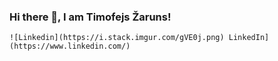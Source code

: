 ### Hi there 👋, I am Timofejs Žaruns!

	![Linkedin](https://i.stack.imgur.com/gVE0j.png) LinkedIn](https://www.linkedin.com/)

<!--
**Tim-Zaruns/Tim-Zaruns** is a ✨ _special_ ✨ repository because its `README.md` (this file) appears on your GitHub profile.

Here are some ideas to get you started:

- 🔭 I’m currently working on ...
- 🌱 I’m currently learning ...
- 👯 I’m looking to collaborate on ...
- 🤔 I’m looking for help with ...
- 💬 Ask me about ...
- 📫 How to reach me: ...
- 😄 Pronouns: ...
- ⚡ Fun fact: ...
-->
